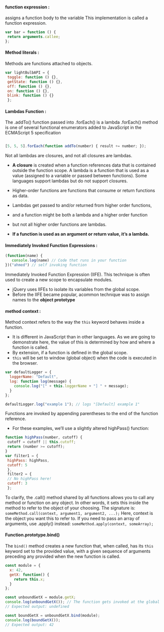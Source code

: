 #### function expression :
assigns a function body to the variable This implementation is called a function expression.

``` javascript
var bar = function () {
 return arguments.callee;
};

  ```

#### Method literals :
 Methods are functions attached to objects.
``` javascript
var lightBulbAPI = {
 toggle: function () {},
 getState: function () {},
 off: function () {},
 on: function () {},
 blink: function () {}
 };

  ```
#### Lambdas Function :
The .addTo() function passed into .forEach() is a lambda
.forEach() method is one of several functional enumerators added to JavaScript in the ECMAScript 5 specification
```javascript

[5, 5, 5].forEach(function addTo(number) { result += number; });
```

Not all lambdas are closures, and not all closures are lambdas.
- **A closure** is created when a function references data that is contained outside the function scope. A lambda is a function that is used as a value (assigned to a variable or passed between
functions). Some languages support lambdas but do not support closures.

- Higher-order functions are functions that consume or return functions as data.
- Lambdas get passed to and/or returned from higher order functions, 
- and a function might be both a lambda and a higher order function
-  but not all higher order functions are lambdas.
-  **If a function is used as an argument or return value, it’s a lambda.**

#### Immediately Invoked Function Expressions :
```javascript
(function(name) {
   console.log(name) // Code that runs in your function
})("ahmed") // self invoking function
```
Immediately Invoked Function Expression (IIFE). 
This technique is often used to create a new scope to encapsulate modules. 
- jQuery uses IIFEs to isolate its variables from the global scope.
-  Before the IIFE became popular, acommon technique was to assign names to the **object prototype**




#### method context : 
Method context refers to the way the `this` keyword behaves inside a function.
- It is different in JavaScript than in other languages. As we are going to demonstrate here, the value of this is determined by how and where a function is called.
- By extension, if a function is defined in the global scope.
-  `this` will be set to window (global object) when the code is executed in the browser.
```javascript
var defaultLogger = {
  loggerName: "Default",
  log: function log(message) {
    console.log("[" + this.loggerName + "] " + message);
  }
};

defaultLogger.log("example 1"); // logs "[Default] example 1"
```
  Functions are invoked by appending parentheses to the end of the function reference.
- For these examples, we’ll use a slightly altered highPass() function:
```javascript
function highPass(number, cutoff) {
 cutoff = cutoff || this.cutoff;
 return (number >= cutoff);
}
var filter1 = {
 highPass: highPass,
 cutoff: 5
 },
 filter2 = {
 // No highPass here!
 cutoff: 3
 };

```
To clarify, the .call() method shared by all functions allows you to call any method or function on any object. In other words, it sets this inside the method to refer to the
object of your choosing. The signature is:
`someMethod.call(context, argument1, argument2, ...);`
Here, context is the object you want this to refer to. If you need to pass an array of
arguments, use .apply() instead:
`someMethod.apply(context, someArray);`

#### Function.prototype.bind()
The `bind()` method creates a new function that, when called, has its `this` keyword set to the provided value, with a given sequence of arguments preceding any provided when the new function is called.
```javascript
const module = {
  x: 42,
  getX: function() {
    return this.x;
  }
};

const unboundGetX = module.getX;
console.log(unboundGetX()); // The function gets invoked at the global scope
// Expected output: undefined

const boundGetX = unboundGetX.bind(module);
console.log(boundGetX());
// Expected output: 42

```